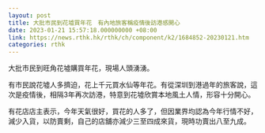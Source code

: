 ```yaml
---
layout: post
title: 大批市民到花墟買年花　有內地旅客稱疫情後訪港感開心
date: 2023-01-21 15:57:18.000000000 +08:00
link: https://news.rthk.hk/rthk/ch/component/k2/1684852-20230121.htm
categories: rthk
---
```


大批市民到旺角花墟購買年花，現場人頭湧湧。

有市民說花墟人多擠迫，花上千元買水仙等年花。有從深圳到港過年的旅客說，這次是疫情後，相隔3年再次訪港，特意到花墟欣賞本地風土人情，形容十分開心。

有花店店主表示，今年天氣很好，買花的人多了，但因業界均認為今年行情不好，減少入貨，以防賣剩，自己的店舖亦減少三至四成來貨，現時功賣出八至九成。
